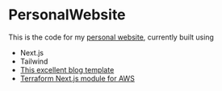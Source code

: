 # PersonalWebsite
This is the code for my [personal website](https://walt.dev), currently built using
- Next.js
- Tailwind
- [This excellent blog template](https://github.com/timlrx/tailwind-nextjs-starter-blog)
- [Terraform Next.js module for AWS](https://github.com/milliHQ/terraform-aws-next-js)
